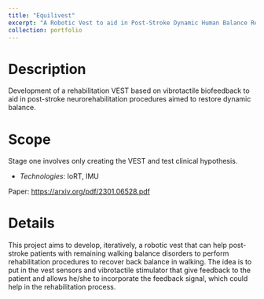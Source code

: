 ```yaml
---
title: "Equilivest"
excerpt: "A Robotic Vest to aid in Post-Stroke Dynamic Human Balance Rehabilitation"
collection: portfolio
---
```


# Description 

Development of a rehabilitation VEST based on vibrotactile biofeedback to aid in post-stroke neurorehabilitation procedures aimed to restore dynamic balance.

# Scope
Stage one involves only creating the VEST and test clinical hypothesis.

* *Technologies*: IoRT, IMU

Paper: https://arxiv.org/pdf/2301.06528.pdf

# Details 

This project aims to develop, iteratively, a robotic vest that can help post-stroke patients with remaining walking balance disorders to perform rehabilitation procedures to recover back balance in walking.  The idea is to put in the vest sensors and vibrotactile stimulator that give feedback to the patient and allows he/she to incorporate the feedback signal, which could help in the rehabilitation process.




